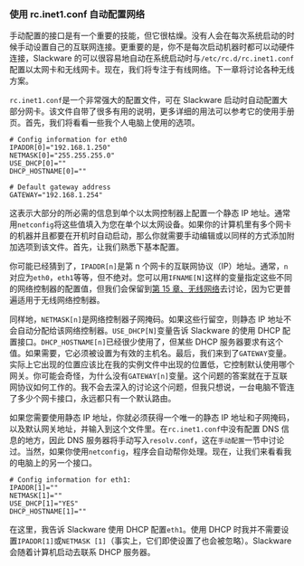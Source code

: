 ### 使用 rc.inet1.conf 自动配置网络

手动配置的接口是有一个重要的技能，但它很枯燥。没有人会在每次系统启动的时候手动设置自己的互联网连接。更重要的是，你不是每次启动机器时都可以动硬件连接，Slackware 的可以很容易地自动在系统启动时与`/etc/rc.d/rc.inet1.conf`配置以太网卡和无线网卡。现在，我们将专注于有线网络。下一章将讨论各种无线方案。

`rc.inet1.conf`是一个非常强大的配置文件，可在 Slackware 启动时自动配置大部分网卡。该文件自带了很多有用的说明，更多详细的用法可以参考它的使用手册页。首先，我们将看看一些我个人电脑上使用的选项。

```
# Config information for eth0
IPADDR[0]="192.168.1.250"
NETMASK[0]="255.255.255.0"
USE_DHCP[0]=""
DHCP_HOSTNAME[0]=""

# Default gateway address
GATEWAY="192.168.1.254"
```

这表示大部分的所必需的信息到单个以太网控制器上配置一个静态 IP 地址。通常用`netconfig`将这些值填入为您在单个以太网设备。如果你的计算机里有多个网卡的机器并且都要在开机时自动启动，那么你就需要手动编辑或以同样的方式添加附加选项到该文件。首先，让我们熟悉下基本配置。

你可能已经猜到了，`IPADDR[n]`是第 n 个网卡的互联网协议（IP）地址。通常，`n`对应为`eth0`，`eth1`等等，但不绝对。您可以用`IFNAME[N]`这样的变量指定这些不同的网络控制器的配置值，但我们会保留到[第 15 章、无线网络](../chapter_15/README.md)去讨论，因为它更普遍适用于无线网络控制器。

同样地，`NETMASK[n]`是网络控制器子网掩码。如果这些行留空，则静态 IP 地址不会自动分配给该网络控制器。`USE_DHCP[N]`变量告诉 Slackware 的使用 DHCP 配置接口。`DHCP_HOSTNAME[n]`已经很少使用了，但某些 DHCP 服务器要求有这个值。如果需要，它必须被设置为有效的主机名。最后，我们来到了`GATEWAY`变量。实际上它出现的位置应该比在我的实例文件中出现的位置低，它控制默认使用哪个网关。你可能会奇怪，为什么没有`GATEWAY[n]`变量。这个问题的答案就在于互联网协议如何工作的。我不会去深入的讨论这个问题，但我只想说，一台电脑不管连了多少个网卡接口，永远都只有一个默认路由。

如果您需要使用静态 IP 地址，你就必须获得一个唯一的静态 IP 地址和子网掩码，以及默认网关地址，并输入到这个文件里。在`rc.inet1.conf`中没有配置 DNS 信息的地方，因此 DNS 服务器将手动写入`resolv.conf`，这在`手动配置`一节中讨论过。当然，如果你使用`netconfig`，程序会自动帮你处理。现在，让我们来看看我的电脑上的另一个接口。

```
# Config information for eth1:
IPADDR[1]=""
NETMASK[1]=""
USE_DHCP[1]="YES"
DHCP_HOSTNAME[1]=""
```

在这里，我告诉 Slackware 使用 DHCP 配置`eth1`。使用 DHCP 时我并不需要设置`IPADDR[1]`或`NETMASK [1]`（事实上，它们即使设置了也会被忽略）。Slackware 会随着计算机启动去联系 DHCP 服务器。
